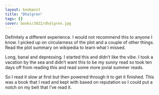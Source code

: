 ```yaml
---
layout: bookpost
title: "Dhalgren"
tags: []
cover: books/2022/dhalgren.jpg
---
```


Definitely a different experience. I would not recommend this to anyone I know. I picked up on circularness of the plot 
and a couple of other things. Read the plot summary on wikipedia to learn what I missed.

Long, banal and depressing. I started this and didn’t like the vibe. I took a vacation by the sea and didn’t want this 
to be my sunny read so took ten days off from reading this and read some more jovial summer reads.

So I read it slow at first but then powered through it to get it finished. This was a book that I read and kept with 
based on reputation so I could put a notch on my belt that I’ve read it.